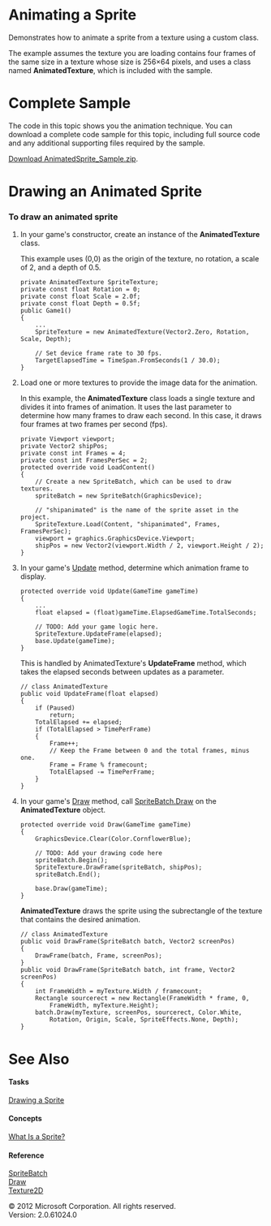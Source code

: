 ﻿

# Animating a Sprite

Demonstrates how to animate a sprite from a texture using a custom class.

The example assumes the texture you are loading contains four frames of the same size in a texture whose size is 256×64 pixels, and uses a class named **AnimatedTexture**, which is included with the sample.

# Complete Sample

The code in this topic shows you the animation technique. You can download a complete code sample for this topic, including full source code and any additional supporting files required by the sample.

[Download AnimatedSprite_Sample.zip](http://go.microsoft.com/fwlink/?LinkId=258680).

# Drawing an Animated Sprite

### To draw an animated sprite

1.  In your game's constructor, create an instance of the **AnimatedTexture** class.
    
    This example uses (0,0) as the origin of the texture, no rotation, a scale of 2, and a depth of 0.5.
    
    ```
    private AnimatedTexture SpriteTexture;
    private const float Rotation = 0;
    private const float Scale = 2.0f;
    private const float Depth = 0.5f;
    public Game1()
    {
        ...
        SpriteTexture = new AnimatedTexture(Vector2.Zero, Rotation, Scale, Depth);
    
        // Set device frame rate to 30 fps.
        TargetElapsedTime = TimeSpan.FromSeconds(1 / 30.0);
    }
    ```
    
2.  Load one or more textures to provide the image data for the animation.
    
    In this example, the **AnimatedTexture** class loads a single texture and divides it into frames of animation. It uses the last parameter to determine how many frames to draw each second. In this case, it draws four frames at two frames per second (fps).
    
    ```
    private Viewport viewport;
    private Vector2 shipPos;
    private const int Frames = 4;
    private const int FramesPerSec = 2;
    protected override void LoadContent()
    {
        // Create a new SpriteBatch, which can be used to draw textures.
        spriteBatch = new SpriteBatch(GraphicsDevice);
    
        // "shipanimated" is the name of the sprite asset in the project.
        SpriteTexture.Load(Content, "shipanimated", Frames, FramesPerSec);
        viewport = graphics.GraphicsDevice.Viewport;
        shipPos = new Vector2(viewport.Width / 2, viewport.Height / 2);
    }
    ```
    
3.  In your game's [Update](M_Microsoft_Xna_Framework_Game_Update.md) method, determine which animation frame to display.
    
    ```
    protected override void Update(GameTime gameTime)
    {
        ...
        float elapsed = (float)gameTime.ElapsedGameTime.TotalSeconds;
    
        // TODO: Add your game logic here.
        SpriteTexture.UpdateFrame(elapsed);
        base.Update(gameTime);
    }
    ```
    
    This is handled by AnimatedTexture's **UpdateFrame** method, which takes the elapsed seconds between updates as a parameter.
    
    ```
    // class AnimatedTexture
    public void UpdateFrame(float elapsed)
    {
        if (Paused)
            return;
        TotalElapsed += elapsed;
        if (TotalElapsed > TimePerFrame)
        {
            Frame++;
            // Keep the Frame between 0 and the total frames, minus one.
            Frame = Frame % framecount;
            TotalElapsed -= TimePerFrame;
        }
    }
    ```
    
4.  In your game's [Draw](M_Microsoft_Xna_Framework_Game_Draw.md) method, call [SpriteBatch.Draw](O_M_Microsoft_Xna_Framework_Graphics_SpriteBatch_Draw.md) on the **AnimatedTexture** object.
    
    ```
    protected override void Draw(GameTime gameTime)
    {
        GraphicsDevice.Clear(Color.CornflowerBlue);
    
        // TODO: Add your drawing code here
        spriteBatch.Begin();
        SpriteTexture.DrawFrame(spriteBatch, shipPos);
        spriteBatch.End();
    
        base.Draw(gameTime);
    }
    ```
    
    **AnimatedTexture** draws the sprite using the subrectangle of the texture that contains the desired animation.
    
    ```
    // class AnimatedTexture
    public void DrawFrame(SpriteBatch batch, Vector2 screenPos)
    {
        DrawFrame(batch, Frame, screenPos);
    }
    public void DrawFrame(SpriteBatch batch, int frame, Vector2 screenPos)
    {
        int FrameWidth = myTexture.Width / framecount;
        Rectangle sourcerect = new Rectangle(FrameWidth * frame, 0,
            FrameWidth, myTexture.Height);
        batch.Draw(myTexture, screenPos, sourcerect, Color.White,
            Rotation, Origin, Scale, SpriteEffects.None, Depth);
    }
    ```
    

# See Also

#### Tasks

[Drawing a Sprite](2DGraphicsHowTo_Draw_Sprite.md)  

#### Concepts

[What Is a Sprite?](Sprite_Overview.md)  

#### Reference

[SpriteBatch](T_Microsoft_Xna_Framework_Graphics_SpriteBatch.md)  
[Draw](O_M_Microsoft_Xna_Framework_Graphics_SpriteBatch_Draw.md)  
[Texture2D](T_Microsoft_Xna_Framework_Graphics_Texture2D.md)  

© 2012 Microsoft Corporation. All rights reserved.  
Version: 2.0.61024.0